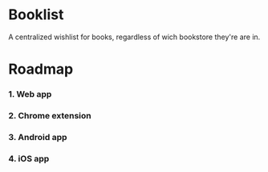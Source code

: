 Booklist
========

A centralized wishlist for books, regardless of wich bookstore they're are in.

# Roadmap

### 1. Web app

### 2. Chrome extension

### 3. Android app

### 4. iOS app 
